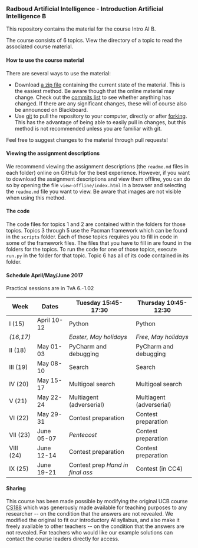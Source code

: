 ### Radboud Artificial Intelligence - Introduction Artificial Intelligence B

This repository contains the material for the course Intro AI B.

The course consists of 6 topics. View the directory of a topic to read the associated course material.

#### How to use the course material

There are several ways to use the material:

- Download [a zip file](https://github.com/MareinK/ru-ai-pacman/archive/master.zip) containing the current state of the material. This is the easiest method. Be aware though that the online material may change. Check out the [commits list](https://github.com/MareinK/ru-ai-pacman/commits/master) to see whether anything has changed. If there are any significant changes, these will of course also be announced on Blackboard.
- Use [git](https://git-scm.com/) to pull the repository to your computer, directly or after [forking](https://help.github.com/articles/fork-a-repo/). This has the advantage of being able to easily pull in changes, but this method is not recommended unless you are familiar with git.

Feel free to suggest changes to the material through pull requests!

#### Viewing the assignment descriptions

We recommend viewing the assignment descriptions (the ```readme.md``` files in each folder) online on GitHub for the best experience. However, if you want to download the assignment descriptions and view them offline, you can do so by opening the file ```view-offline/index.html``` in a browser and selecting the ```readme.md``` file you want to view. Be aware that images are not visible when using this method.

#### The code

The code files for topics 1 and 2 are contained within the folders for those topics. Topics 3
through 5 use the Pacman framework which can be found in the `scripts` folder. Each of those topics
requires you to fill in code in some of the framework files. The files that you have to fill in are
found in the folders for the topics. To run the code for one of those topics, execute `run.py` in
the folder for that topic. Topic 6 has all of its code contained in its folder.

#### Schedule April/May/June 2017

Practical sessions are in TvA 6.-1.02

| Week      | Dates         | Tuesday 15:45-17:30                    | Thursday 10:45-12:30                        |
| --------- | ------------- | -------------------------------------- | ------------------------------------------- |
| I (15)    | April 10-12   | Python                                 | Python                                      |
| *(16,17)* |               | *Easter, May holidays*                 | *Free, May  holidays*                       |
| II (18)   | May 01-03     | PyCharm and debugging                  | PyCharm and debugging                       |
| III (19)  | May 08-10     | Search                                 | Search                                      |
| IV (20)   | May 15-17     | Multigoal search                       | Multigoal search                            |
| V (21)    | May 22-24     | Multiagent (adverserial)               | Multiagent (adverserial)                    |
| VI (22)   | May 29-31     | Contest preparation                    | Contest preparation                         |
| VII (23)  | June 05-07    | *Pentecost*                            | Contest preparation                         |
| VIII (24) | June 12-14    | Contest preparation                    | Contest preparation                         |
| IX (25)   | June 19-21    | Contest prep   *Hand in final ass*     | Contest (in CC4)                            |

#### Sharing

This course has been made possible by modifying the original UCB course [CS188](http://ai.berkeley.edu/project_overview.html) which was generously made available for teaching purposes to any researcher -- on the condition that the answers are not revealed. We modified the original to fit our introductory AI syllabus, and also make it freely available to other teachers -- on the condition that the answers are not revealed.  For teachers who would like our example solutions can contact the course leaders directly for access.    
